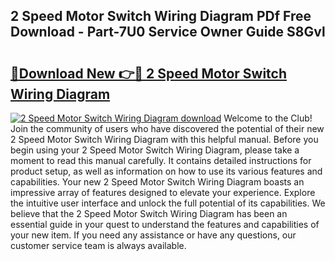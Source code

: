 ## 2 Speed Motor Switch Wiring Diagram PDf Free Download - Part-7U0 Service Owner Guide S8Gvl

# <h2><a href="http://dfhq38x.blite.top/?on=2+Speed+Motor+Switch+Wiring+Diagram">🔗Download New 👉🔴 2 Speed Motor Switch Wiring Diagram</a></h2>

[![2 Speed Motor Switch Wiring Diagram download](https://i.imgur.com/lujVjoI.png)](http://dfhq38x.blite.top/?on=2+Speed+Motor+Switch+Wiring+Diagram)
Welcome to the Club! Join the community of users who have discovered the potential of their new 2 Speed Motor Switch Wiring Diagram with this helpful manual. Before you begin using your 2 Speed Motor Switch Wiring Diagram, please take a moment to read this manual carefully. It contains detailed instructions for product setup, as well as information on how to use its various features and capabilities. Your new 2 Speed Motor Switch Wiring Diagram boasts an impressive array of features designed to elevate your experience. Explore the intuitive user interface and unlock the full potential of its capabilities. We believe that the 2 Speed Motor Switch Wiring Diagram has been an essential guide in your quest to understand the features and capabilities of your new item. If you need any assistance or have any questions, our customer service team is always available.
